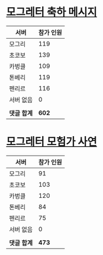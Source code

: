 # [모그레터 축하 메시지](./Event250701_v7_2_10th_moogleletter0.md)

|서버|참가 인원|
|-|-|
|모그리|119|
|초코보|139|
|카벙클|109|
|톤베리|119|
|펜리르|116|
|서버 없음|0|
|||
|**댓글 합계**|**602**|


# [모그레터 모험가 사연](./Event250701_v7_2_10th_moogleletter1.md)

|서버|참가 인원|
|-|-|
|모그리|91|
|초코보|103|
|카벙클|120|
|톤베리|84|
|펜리르|75|
|서버 없음|0|
|||
|**댓글 합계**|**473**|



